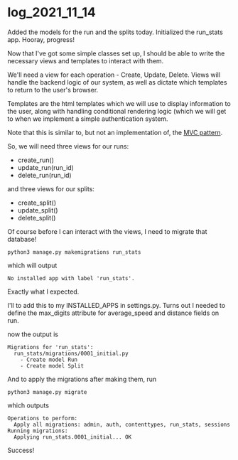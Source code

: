 # log_2021_11_14

Added the models for the run and the splits today. Initialized the run_stats app. Hooray, progress!

Now that I've got some simple classes set up, I should be able to write the necessary views and templates to interact with them.

We'll need a view for each operation - Create, Update, Delete. Views will handle the backend logic of our system, as well as dictate which templates to return to the user's browser.

Templates are the html templates which we will use to display information to the user, along with handling conditional rendering logic (which we will get to when we implement a simple authentication system.

Note that this is similar to, but not an implementation of, the [MVC pattern](https://djangobook.com/mdj2-django-structure/).

So, we will need three views for our runs:
- create_run()
- update_run(run_id)
- delete_run(run_id)

and three views for our splits:
- create_split()
- update_split()
- delete_split()

Of course before I can interact with the views, I need to migrate that database!

```
python3 manage.py makemigrations run_stats
```

which will output

```
No installed app with label 'run_stats'.
```

Exactly what I expected.

I'll to add this to my INSTALLED_APPS in settings.py. Turns out I needed to
define the max_digits attribute for average_speed and distance fields on run.

now the output is

```
Migrations for 'run_stats':
  run_stats/migrations/0001_initial.py
    - Create model Run
    - Create model Split
```

And to apply the migrations after making them, run

```
python3 manage.py migrate
```

which outputs

```
Operations to perform:
  Apply all migrations: admin, auth, contenttypes, run_stats, sessions
Running migrations:
  Applying run_stats.0001_initial... OK

```

Success!

